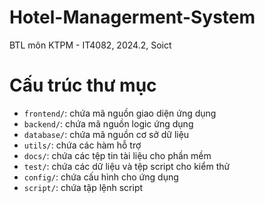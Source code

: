 # Hotel-Managerment-System
BTL môn KTPM - IT4082, 2024.2, Soict

# Cấu trúc thư mục
- `frontend/`: chứa mã nguồn giao diện ứng dụng
- `backend/`: chứa mã nguồn logic ứng dụng
- `database/`: chứa mã nguồn cơ sở dữ liệu
- `utils/`: chứa các hàm hỗ trợ
- `docs/`: chứa các tệp tin tài liệu cho phần mềm
- `test/`: chứa các dữ liệu và tệp script cho kiểm thử
- `config/`: chứa cấu hình cho ứng dụng
- `script/`: chứa tập lệnh script
